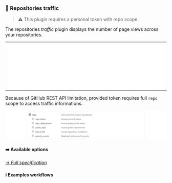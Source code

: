 ### 🧮 Repositories traffic

> ⚠️ This plugin requires a personal token with repo scope.

The repositories *traffic* plugin displays the number of page views across your repositories.

<table>
  <td align="center">
    <img src="https://github.com/lowlighter/lowlighter/blob/master/metrics.plugin.traffic.svg">
  </td>
</table>

Because of GitHub REST API limitation, provided token requires full `repo` scope to access traffic informations.

![Token with repo scope](/.github/readme/imgs/setup_token_repo_scope.png)

#### ➡️ Available options

<!--options-->
<!--/options-->

*[→ Full specification](metadata.yml)*

#### ℹ️ Examples workflows

<!--examples-->
<!--/examples-->